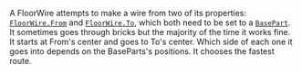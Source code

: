 A FloorWire attempts to make a wire from two of its properties:
[`FloorWire.From`](https://create.roblox.com/docs/reference/engine/classes/FloorWire#From) and [`FloorWire.To`](https://create.roblox.com/docs/reference/engine/classes/FloorWire#To), which both need to be set to
a [`BasePart`](https://create.roblox.com/docs/reference/engine/classes/BasePart). It sometimes goes through bricks but the majority of the
time it works fine. It starts at From's center and goes to To's center. Which
side of each one it goes into depends on the BaseParts's positions. It chooses
the fastest route.